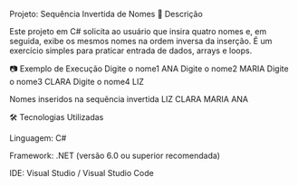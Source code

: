 Projeto: Sequência Invertida de Nomes
📌 Descrição

Este projeto em C# solicita ao usuário que insira quatro nomes e, em seguida, exibe os mesmos nomes na ordem inversa da inserção.
É um exercício simples para praticar entrada de dados, arrays e loops.

📷 Exemplo de Execução
Digite o nome1
ANA
Digite o nome2
MARIA
Digite o nome3
CLARA
Digite o nome4
LIZ

Nomes inseridos na sequência invertida
LIZ
CLARA
MARIA
ANA

🛠 Tecnologias Utilizadas

Linguagem: C#

Framework: .NET (versão 6.0 ou superior recomendada)

IDE: Visual Studio / Visual Studio Code
